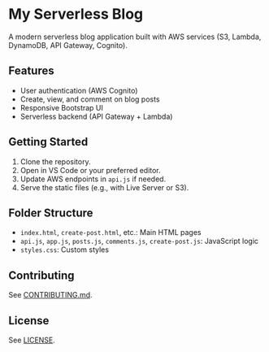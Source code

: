 # My Serverless Blog

A modern serverless blog application built with AWS services (S3, Lambda, DynamoDB, API Gateway, Cognito).

## Features
- User authentication (AWS Cognito)
- Create, view, and comment on blog posts
- Responsive Bootstrap UI
- Serverless backend (API Gateway + Lambda)

## Getting Started
1. Clone the repository.
2. Open in VS Code or your preferred editor.
3. Update AWS endpoints in `api.js` if needed.
4. Serve the static files (e.g., with Live Server or S3).

## Folder Structure
- `index.html`, `create-post.html`, etc.: Main HTML pages
- `api.js`, `app.js`, `posts.js`, `comments.js`, `create-post.js`: JavaScript logic
- `styles.css`: Custom styles

## Contributing
See [CONTRIBUTING.md](CONTRIBUTING.md).

## License
See [LICENSE](LICENSE).
